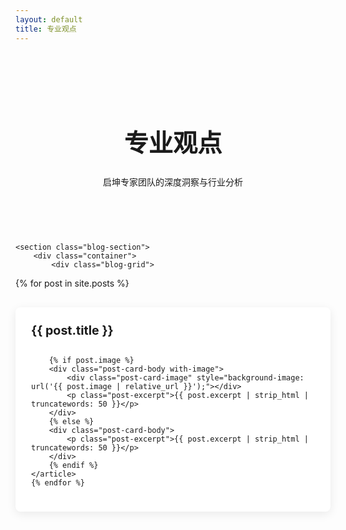 ```yaml
---
layout: default
title: 专业观点
---
```


<style>
/* --- 专业观点页面的样式 --- */
.page-header {
    background: var(--dark-color);
    color: var(--light-color);
    text-align: center;
    padding: 60px 20px;
}
.page-header h1 {
    color: var(--light-color);
    font-size: 2.8em;
}
.blog-section {
    padding: 60px 0;
}
.blog-grid {
    display: flex;
    flex-direction: column;
    gap: 30px;
}
.post-card {
    background: #fff;
    border-radius: 8px;
    box-shadow: 0 4px 15px rgba(0,0,0,0.08);
    overflow: hidden;
    padding: 25px;
    display: flex;
    flex-direction: column; /* Default to column layout for consistent spacing */
}
.post-card-title {
    font-size: 1.4em;
    margin: 0 0 15px 0;
}
.post-card-title a {
    text-decoration: none;
    color: var(--dark-color);
}

.post-card-body {
    display: flex;
    flex-direction: row; /* Default to horizontal layout for image + text */
    gap: 20px;
    align-items: flex-start; /* Aligns content to the top */
}

/* Specific styles for when there's no image */
.post-card-body:not(.with-image) {
    flex-direction: column;
}

.post-card-image {
    flex-shrink: 0;
    width: 250px; /* Adjust the image width as needed */
    height: 150px; /* Adjust the image height as needed */
    background-size: cover;
    background-position: center;
    border-radius: 6px;
}

.post-excerpt {
    color: #555;
    margin: 0;
    flex-grow: 1;
    line-height: 1.7;
    /* Remove text truncation for full display */
    display: block;
    overflow: visible;
    text-overflow: unset;
    -webkit-line-clamp: unset;
    -webkit-box-orient: unset;
}
/* --- 响应式适配 --- */
@media (max-width: 768px) {
    .page-header { padding: 40px 20px; }
    .page-header h1 { font-size: 2.2em; }
    .blog-grid { grid-template-columns: 1fr; }
    .post-card-body.with-image {
        flex-direction: column; /* Stack image and text vertically on mobile */
    }
    .post-card-image {
        width: 100%;
        height: 200px; /* Adjust height for mobile */
    }
}
</style>

<main>
    <div class="page-header">
        <div class="container">
            <h1>专业观点</h1>
            <p>启坤专家团队的深度洞察与行业分析</p>
        </div>
    </div>

    <section class="blog-section">
        <div class="container">
            <div class="blog-grid">
                
<!-- 请将这段代码复制到 insights.md 中，替换原有的 for 循环 -->
<div class="blog-grid">
    {% for post in site.posts %}
    <article class="post-card">
        <h3 class="post-card-title">
            <a href="{{ post.url | relative_url }}">{{ post.title }}</a>
        </h3>

        {% if post.image %}
        <div class="post-card-body with-image">
            <div class="post-card-image" style="background-image: url('{{ post.image | relative_url }}');"></div>
            <p class="post-excerpt">{{ post.excerpt | strip_html | truncatewords: 50 }}</p>
        </div>
        {% else %}
        <div class="post-card-body">
            <p class="post-excerpt">{{ post.excerpt | strip_html | truncatewords: 50 }}</p>
        </div>
        {% endif %}
    </article>
    {% endfor %}

</div>
                </div>
        </div>
    </section>
</main>
